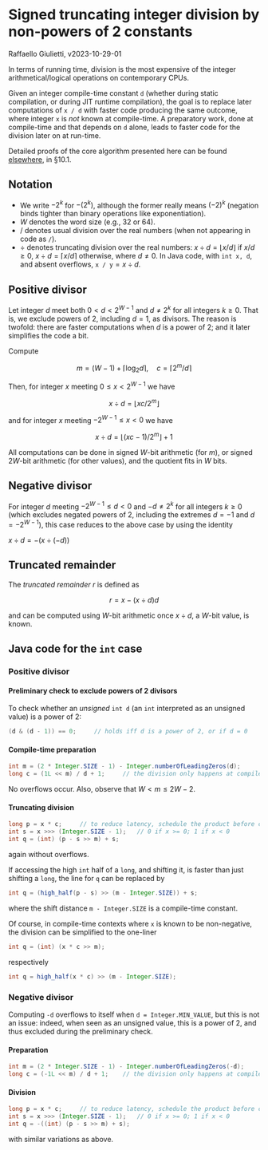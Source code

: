 # Signed truncating integer division by non-powers of $2$ constants

Raffaello Giulietti, v2023-10-29-01

In terms of running time, division is the most expensive of the integer arithmetical/logical operations on contemporary CPUs.

Given an integer compile-time constant `d` (whether during static compilation, or during JIT runtime compilation), the goal is to replace later computations of `x / d` with faster code producing the same outcome, where integer `x` is _not_ known at compile-time.
A preparatory work, done at compile-time and that depends on `d` alone, leads to faster code for the division later on at run-time.

Detailed proofs of the core algorithm presented here can be found [elsewhere](https://drive.google.com/file/d/1gp5xv4CAa78SVgCeWfGqqI4FfYYYuNFb), in §10.1.

## Notation

* We write $-2^k$ for $-(2^k)$, although the former really means $(-2)^k$ (negation binds tighter than binary operations like exponentiation).
* $W$ denotes the word size (e.g., $32$ or $64$).
* $/$ denotes usual division over the real numbers (when not appearing in code as `/`).
* $\div$ denotes truncating division over the real numbers: $x \div d = \lfloor x / d\rfloor$ if $x / d \ge 0$, $x \div d = \lceil x / d\rceil$ otherwise, where $d \ne 0$.
In Java code, with `int x, d`, and absent overflows, `x / y`${}= x \div d$.

## Positive divisor

Let integer $d$ meet both $0 < d < 2^{W-1}$ and $d \ne 2^k$ for all integers $k \ge 0$.
That is, we exclude powers of $2$, including $d = 1$, as divisors.
The reason is twofold: there are faster computations when $d$ is a power of $2$; and it later simplifies the code a bit.

Compute

$$m = (W - 1) + \lceil \log_2 d\rceil, \quad c = \lceil 2^m / d\rceil$$

Then, for integer $x$ meeting $0 \le x < 2^{W-1}$ we have

$$x \div d = \lfloor x c / 2^m\rfloor$$

and for integer $x$ meeting $-2^{W-1} \le x < 0$ we have

$$x \div d = \lfloor (x c - 1) / 2^m\rfloor + 1$$

All computations can be done in signed $W$-bit arithmetic (for $m$), or signed $2 W$-bit arithmetic (for other values), and the quotient fits in $W$ bits.

## Negative divisor

For integer $d$ meeting $-2^{W-1} \le d < 0$ and $-d \ne 2^k$ for all integers $k \ge 0$ (which excludes negated powers of $2$, including the extremes $d = -1$ and $d = -2^{W-1}$), this case reduces to the above case by using the identity

$x \div d = -(x \div (-d))$

## Truncated remainder

The _truncated remainder_ $r$ is defined as

$$r = x - (x \div d) d$$

and can be computed using $W$-bit arithmetic once $x \div d$, a $W$-bit value, is known.

## Java code for the `int` case

### Positive divisor

#### Preliminary check to exclude powers of $2$ divisors

To check whether an _unsigned_ `int d` (an `int` interpreted as an unsigned value) is a power of $2$:

```java
(d & (d - 1)) == 0;     // holds iff d is a power of 2, or if d = 0
```

#### Compile-time preparation

```java
int m = (2 * Integer.SIZE - 1) - Integer.numberOfLeadingZeros(d);
long c = (1L << m) / d + 1;     // the division only happens at compile-time
```

No overflows occur.
Also, observe that $W < m \le 2 W - 2$.

#### Truncating division

```java
long p = x * c;     // to reduce latency, schedule the product before computing s
int s = x >>> (Integer.SIZE - 1);   // 0 if x >= 0; 1 if x < 0
int q = (int) (p - s >> m) + s;
```

again without overflows.

If accessing the high `int` half of a `long`, and shifting it, is faster than just shifting a `long`, the line for `q` can be replaced by

```java
int q = (high_half(p - s) >> (m - Integer.SIZE)) + s;
```

where the shift distance `m - Integer.SIZE` is a compile-time constant.

Of course, in compile-time contexts where `x` is known to be non-negative, the division can be simplified to the one-liner

```java
int q = (int) (x * c >> m);
```

respectively

```java
int q = high_half(x * c) >> (m - Integer.SIZE);
```

### Negative divisor

Computing `-d` overflows to itself when `d = Integer.MIN_VALUE`, but this is not an issue: indeed, when seen as an unsigned value, this is a power of $2$, and thus excluded during the preliminary check.

#### Preparation

```java
int m = (2 * Integer.SIZE - 1) - Integer.numberOfLeadingZeros(-d);
long c = (-1L << m) / d + 1;    // the division only happens at compile-time
```

#### Division

```java
long p = x * c;     // to reduce latency, schedule the product before computing s
int s = x >>> (Integer.SIZE - 1);   // 0 if x >= 0; 1 if x < 0
int q = -((int) (p - s >> m) + s);
```

with similar variations as above.
